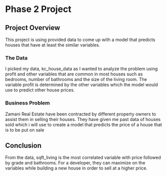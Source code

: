 # Phase 2 Project


## Project Overview

This project is using  provided data to come up with a model that predicts houses  that have at least the similar variables.


### The Data

I picked my data, kc_house_data as I wanted to analyze the problem using profit and other variables that are common in most houses such as bedrooms, number of bathrooms and the size of the living room. 
The variable profit is determined by the other variables which  the model would use to predict other house prices.


### Business Problem

Zamani Real Estate have been contracted by different property owners to assist them in selling their houses. They have given me past data of houses sold which i will use to create a model that predicts the price of a house that is to be put on sale


## Conclusion

From the data, sqft_living is the most correlated variable with price followed by grade and bathrooms.
 For a developer, they can maximize on the variables while building a new house in order to sell at a higher price.


